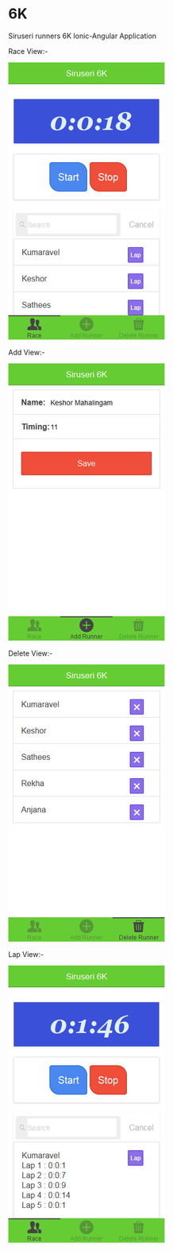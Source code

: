 6K
==

Siruseri runners 6K Ionic-Angular Application

Race View:-

![alt tag](https://github.com/Thirunavukkarasu/6K/blob/master/www/snapshots/Race.jpg)

Add View:-

![alt tag](https://github.com/Thirunavukkarasu/6K/blob/master/www/snapshots/Add.jpg)

Delete View:-

![alt tag](https://github.com/Thirunavukkarasu/6K/blob/master/www/snapshots/Delete.jpg)

Lap View:-

![alt tag](https://github.com/Thirunavukkarasu/6K/blob/master/www/snapshots/Laps.jpg)
